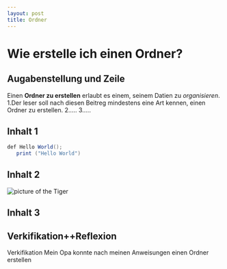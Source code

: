 ```yaml
---
layout: post
title: Ordner
---
```


# Wie erstelle ich einen Ordner?

## Augabenstellung und Zeile

Einen **Ordner zu erstellen** erlaubt es einem, seinem Datien zu *organisieren*.
1.Der leser soll nach diesen Beitreg mindestens eine Art kennen, einen Ordner zu erstellen.
2.....
3.....
## Inhalt 1

```java
def Hello World();
   print ("Hello World")
```

## Inhalt 2

![picture of the Tiger](https://i.natgeofe.com/n/6490d605-b11a-4919-963e-f1e6f3c0d4b6/sumatran-tiger-thumbnail-nationalgeographic_1456276.jpg)

## Inhalt 3


## Verkifikation++Reflexion
 Verkifikation 
 Mein Opa konnte nach meinen Anweisungen einen Ordner erstellen
